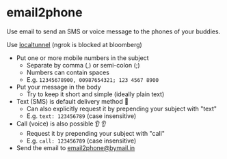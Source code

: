 email2phone
===========

Use email to send an SMS or voice message to the phones of your buddies.

Use [localtunnel](https://localtunnel.me/) (ngrok is blocked at bloomberg)

- Put one or more mobile numbers in the subject
  - Separate by comma (,) or semi-colon (;)
  - Numbers can contain spaces
  - E.g. `12345678900, 00987654321; 123 4567 8900`
- Put your message in the body
  - Try to keep it short and simple (ideally plain text)
- Text (SMS) is default delivery method :eyes:
  - Can also explicitly request it by prepending your subject with "text"
  - E.g. `text: 123456789` (case insensitive)
- Call (voice) is also possible :ear: :ear:
  - Request it by prepending your subject with "call"
  - E.g. `call: 123456789` (case insensitive)
- Send the email to email2phone@bymail.in
